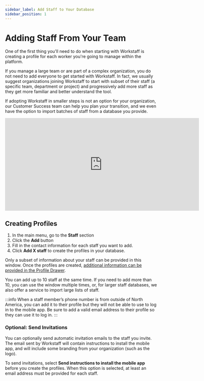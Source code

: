 ```yaml
---
sidebar_label: Add Staff to Your Database
sidebar_position: 1
---
```


# Adding Staff From Your Team

One of the first thing you'll need to do when starting with Workstaff is creating a profile for each worker you're going to manage within the platform.

If you manage a large team or are part of a complex organization, you do not need to add everyone to get started with Workstaff. In fact, we usually suggest organizations joining Workstaff to start with subset of their staff (a specific team, department or project) and progressively add more staff as they get more familiar and better understand the tool.

If adopting Workstaff in smaller steps is not an option for your organization, our Customer Success team can help you plan your transition, and we even have the option to import batches of staff from a database you provide.

<iframe width="640" height="306" src="https://www.loom.com/embed/9a9f6a9cbe1240cfaa5ea785c569ea6a" frameborder="0" webkitallowfullscreen mozallowfullscreen allowfullscreen></iframe>
 
## Creating Profiles 

1. In the main menu, go to the **Staff** section  
2. Click the **Add** button 
3. Fill in the contact information for each staff you want to add. 
4. Click **Add X staff** to create the profiles in your database.

Only a subset of information about your staff can be provided in this window. Once the profiles are created, [additional information can be provided in the Profile Drawer](./profiles.md).

You can add up to 10 staff at the same time. If you need to add more than 10, you can use the window multiple times, or, for larger staff databases, we also offer a service to import large lists of staff.

:::info
When a staff member’s phone number is from outside of North America, you can add it to their profile but they will not be able to use to log in to the mobile app. Be sure to add a valid email address to their profile so they can use it to log in.
:::

### Optional: Send Invitations

You can optionally send automatic invitation emails to the staff you invite. The email sent by Workstaff will contain instructions to install the mobile app, and will include some branding from your organization (such as the logo). 

To send invitations, select **Send instructions to install the mobile app** before you create the profiles. When this option is selected, at least an email address must be provided for each staff.


